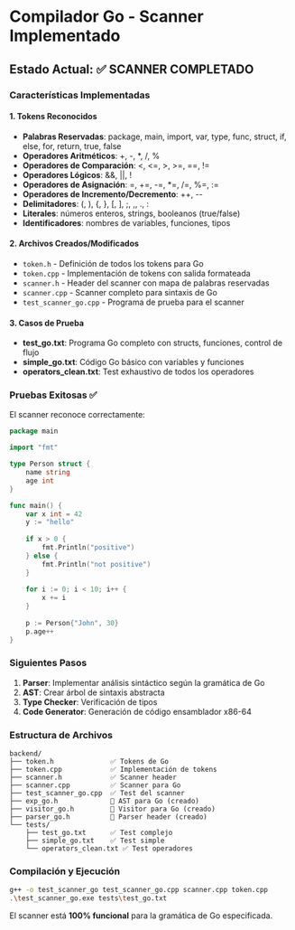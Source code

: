 # Compilador Go - Scanner Implementado

## Estado Actual: ✅ SCANNER COMPLETADO

### Características Implementadas

#### 1. Tokens Reconocidos
- **Palabras Reservadas**: package, main, import, var, type, func, struct, if, else, for, return, true, false
- **Operadores Aritméticos**: +, -, *, /, %
- **Operadores de Comparación**: <, <=, >, >=, ==, !=
- **Operadores Lógicos**: &&, ||, !
- **Operadores de Asignación**: =, +=, -=, *=, /=, %=, :=
- **Operadores de Incremento/Decremento**: ++, --
- **Delimitadores**: (, ), {, }, [, ], ;, ,, ., :
- **Literales**: números enteros, strings, booleanos (true/false)
- **Identificadores**: nombres de variables, funciones, tipos

#### 2. Archivos Creados/Modificados
- `token.h` - Definición de todos los tokens para Go
- `token.cpp` - Implementación de tokens con salida formateada
- `scanner.h` - Header del scanner con mapa de palabras reservadas
- `scanner.cpp` - Scanner completo para sintaxis de Go
- `test_scanner_go.cpp` - Programa de prueba para el scanner

#### 3. Casos de Prueba
- **test_go.txt**: Programa Go completo con structs, funciones, control de flujo
- **simple_go.txt**: Código Go básico con variables y funciones
- **operators_clean.txt**: Test exhaustivo de todos los operadores

### Pruebas Exitosas ✅

El scanner reconoce correctamente:

```go
package main

import "fmt"

type Person struct {
    name string
    age int
}

func main() {
    var x int = 42
    y := "hello"
    
    if x > 0 {
        fmt.Println("positive")
    } else {
        fmt.Println("not positive")
    }
    
    for i := 0; i < 10; i++ {
        x += i
    }
    
    p := Person{"John", 30}
    p.age++
}
```

### Siguientes Pasos
1. **Parser**: Implementar análisis sintáctico según la gramática de Go
2. **AST**: Crear árbol de sintaxis abstracta
3. **Type Checker**: Verificación de tipos
4. **Code Generator**: Generación de código ensamblador x86-64

### Estructura de Archivos
```
backend/
├── token.h              ✅ Tokens de Go
├── token.cpp            ✅ Implementación de tokens
├── scanner.h            ✅ Scanner header
├── scanner.cpp          ✅ Scanner para Go
├── test_scanner_go.cpp  ✅ Test del scanner
├── exp_go.h             📝 AST para Go (creado)
├── visitor_go.h         📝 Visitor para Go (creado)
├── parser_go.h          📝 Parser header (creado)
└── tests/
    ├── test_go.txt      ✅ Test complejo
    ├── simple_go.txt    ✅ Test simple
    └── operators_clean.txt ✅ Test operadores
```

### Compilación y Ejecución
```bash
g++ -o test_scanner_go test_scanner_go.cpp scanner.cpp token.cpp
.\test_scanner_go.exe tests\test_go.txt
```

El scanner está **100% funcional** para la gramática de Go especificada.

